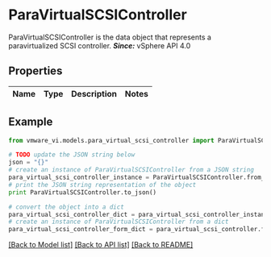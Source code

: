 # ParaVirtualSCSIController

ParaVirtualSCSIController is the data object that represents a paravirtualized SCSI controller.  ***Since:*** vSphere API 4.0 

## Properties
Name | Type | Description | Notes
------------ | ------------- | ------------- | -------------

## Example

```python
from vmware_vi.models.para_virtual_scsi_controller import ParaVirtualSCSIController

# TODO update the JSON string below
json = "{}"
# create an instance of ParaVirtualSCSIController from a JSON string
para_virtual_scsi_controller_instance = ParaVirtualSCSIController.from_json(json)
# print the JSON string representation of the object
print ParaVirtualSCSIController.to_json()

# convert the object into a dict
para_virtual_scsi_controller_dict = para_virtual_scsi_controller_instance.to_dict()
# create an instance of ParaVirtualSCSIController from a dict
para_virtual_scsi_controller_form_dict = para_virtual_scsi_controller.from_dict(para_virtual_scsi_controller_dict)
```
[[Back to Model list]](../README.md#documentation-for-models) [[Back to API list]](../README.md#documentation-for-api-endpoints) [[Back to README]](../README.md)


